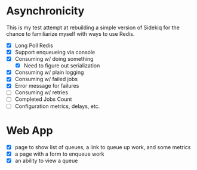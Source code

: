 # Asynchronicity

This is my test attempt at rebuilding a simple version of Sidekiq
for the chance to familiarize myself with ways to use Redis.

- [x] Long Poll Redis
- [x] Support enqueueing via console
- [x] Consuming w/ doing something
  - [x] Need to figure out serialization
- [x] Consuming w/ plain logging
- [x] Consuming w/ failed jobs
- [x] Error message for failures
- [ ] Consuming w/ retries
- [ ] Completed Jobs Count
- [ ] Configuration metrics, delays, etc.

# Web App
- [x] page to show list of queues, a link to queue up work, and some metrics
- [x] a page with a form to enqueue work
- [x] an ability to view a queue
